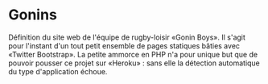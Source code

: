 Gonins
======

Définition du site web de l'équipe de rugby-loisir «Gonin Boys». Il s'agit pour l'instant d'un tout petit ensemble 
de pages statiques bâties avec «Twitter Bootstrap». La petite ammorce en PHP n'a pour unique but que de pouvoir pousser 
ce projet sur «Heroku» : sans elle la détection automatique du type d'application échoue.    
